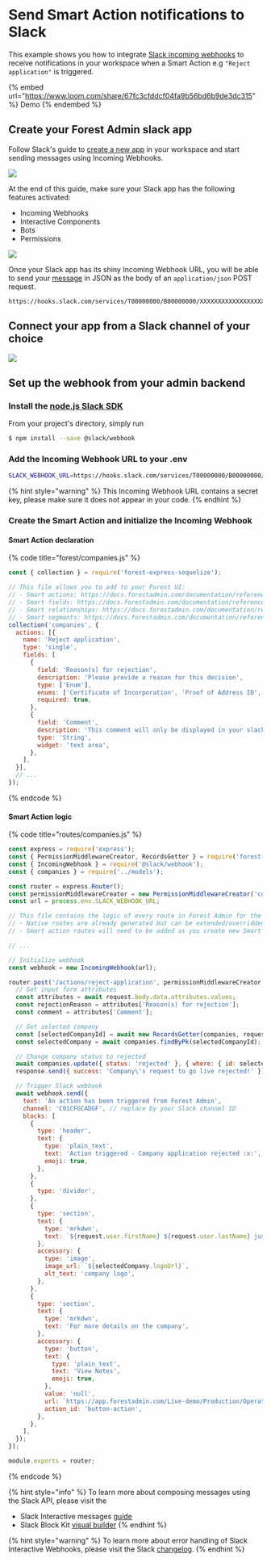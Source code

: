 # Send Smart Action notifications to Slack

This example shows you how to integrate [Slack incoming webhooks](https://api.slack.com/messaging/webhooks) to receive notifications in your workspace when a Smart Action e.g `"Reject application"` is triggered.

{% embed url="https://www.loom.com/share/67fc3cfddcf04fa9b56bd6b9de3dc315" %}
Demo
{% endembed %}

## Create your Forest Admin slack app

Follow Slack's guide to [create a new app](https://api.slack.com/messaging/webhooks) in your workspace and start sending messages using Incoming Webhooks.

![](<../../../.gitbook/assets/image (527).png>)

At the end of this guide, make sure your Slack app has the following features activated:&#x20;

* Incoming Webhooks
* Interactive Components
* Bots
* Permissions

![](<../../../.gitbook/assets/image (506).png>)

Once your Slack app has its shiny Incoming Webhook URL, you will be able to send your [message](https://api.slack.com/messages) in JSON as the body of an `application/json` POST request.

```
https://hooks.slack.com/services/T00000000/B00000000/XXXXXXXXXXXXXXXXXXXXXXXX
```

## Connect your app from a Slack channel of your choice

![](<../../../.gitbook/assets/image (485).png>)

## Set up the webhook from your admin backend

### Install the [node.js Slack SDK](https://slack.dev/node-slack-sdk)

From your project's directory, simply run&#x20;

```bash
$ npm install --save @slack/webhook
```

### Add the Incoming Webhook URL to your .env

```bash
SLACK_WEBHOOK_URL=https://hooks.slack.com/services/T00000000/B00000000/XXXXXXXXXXXXXXXXXXXXXXXX
```

{% hint style="warning" %}
This Incoming Webhook URL contains a secret key, please make sure it does not appear in your code.
{% endhint %}

### Create the Smart Action and initialize the Incoming Webhook

#### Smart Action declaration

{% code title="forest/companies.js" %}
```javascript
const { collection } = require('forest-express-sequelize');

// This file allows you to add to your Forest UI:
// - Smart actions: https://docs.forestadmin.com/documentation/reference-guide/actions/create-and-manage-smart-actions
// - Smart fields: https://docs.forestadmin.com/documentation/reference-guide/fields/create-and-manage-smart-fields
// - Smart relationships: https://docs.forestadmin.com/documentation/reference-guide/relationships/create-a-smart-relationship
// - Smart segments: https://docs.forestadmin.com/documentation/reference-guide/segments/smart-segments
collection('companies', {
  actions: [{
    name: 'Reject application',
    type: 'single',
    fields: [
      {
        field: 'Reason(s) for rejection',
        description: 'Please provide a reason for this decision',
        type: ['Enum'],
        enums: ['Certificate of Incorporation', 'Proof of Address ID', 'Bank Statement ID'],
        required: true,
      },
      {
        field: 'Comment',
        description: 'This comment will only be displayed in your slack workspace message',
        type: 'String',
        widget: 'text area',
      },
    ],
  }],
  // ...
});

```
{% endcode %}

#### Smart Action logic

{% code title="routes/companies.js" %}
```javascript
const express = require('express');
const { PermissionMiddlewareCreator, RecordsGetter } = require('forest-express-sequelize');
const { IncomingWebhook } = require('@slack/webhook');
const { companies } = require('../models');

const router = express.Router();
const permissionMiddlewareCreator = new PermissionMiddlewareCreator('companies');
const url = process.env.SLACK_WEBHOOK_URL;

// This file contains the logic of every route in Forest Admin for the collection companies:
// - Native routes are already generated but can be extended/overridden - Learn how to extend a route here: https://docs.forestadmin.com/documentation/v/v6/reference-guide/routes/extend-a-route
// - Smart action routes will need to be added as you create new Smart Actions - Learn how to create a Smart Action here: https://docs.forestadmin.com/documentation/v/v6/reference-guide/actions/create-and-manage-smart-actions

// ...

// Initialize webhook
const webhook = new IncomingWebhook(url);

router.post('/actions/reject-application', permissionMiddlewareCreator.smartAction(), async (request, response) => {
  // Get input form attributes
  const attributes = await request.body.data.attributes.values;
  const rejectionReason = attributes['Reason(s) for rejection'];
  const comment = attributes['Comment'];

  // Get selected company
  const [selectedCompanyId] = await new RecordsGetter(companies, request.user, request.query).getIdsFromRequest(request);
  const selectedCompany = await companies.findByPk(selectedCompanyId);

  // Change company status to rejected
  await companies.update({ status: 'rejected' }, { where: { id: selectedCompanyId } })
  response.send({ success: 'Company\'s request to go live rejected!' });

  // Trigger Slack webhook
  await webhook.send({
    text: 'An action has been triggered from Forest Admin',
    channel: 'C01CFGCADGF', // replace by your Slack channel ID
    blocks: [
      {
        type: 'header',
        text: {
          type: 'plain_text',
          text: 'Action triggered - Company application rejected :x:',
          emoji: true,
        },
      },
      {
        type: 'divider',
      },
      {
        type: 'section',
        text: {
          type: 'mrkdwn',
          text: `${request.user.firstName} ${request.user.lastName} just rejected <https://app.forestadmin.com/Live-demo/Production/Operations/data/companies/index/record/companies/${selectedCompanyId}/summary|${selectedCompany.name}>'s request to go live!\n\n • *Reason for rejection:* ${rejectionReason[0]}\n • *Comment:* ${comment}`,
        },
        accessory: {
          type: 'image',
          image_url: `${selectedCompany.logoUrl}`,
          alt_text: 'company logo',
        },
      },
      {
        type: 'section',
        text: {
          type: 'mrkdwn',
          text: 'For more details on the company',
        },
        accessory: {
          type: 'button',
          text: {
            type: 'plain_text',
            text: 'View Notes',
            emoji: true,
          },
          value: 'null',
          url: `https://app.forestadmin.com/Live-demo/Production/Operations/data/companies/index/record/companies/${selectedCompanyId}/collaboration`,
          action_id: 'button-action',
        },
      },
    ],
  });
});

module.exports = router;

```
{% endcode %}

{% hint style="info" %}
To learn more about composing messages using the Slack API, please visit the

* Slack Interactive messages [guide](https://api.slack.com/messaging/interactivity)
* Slack Block Kit [visual builder](https://api.slack.com/tools/block-kit-builder)
{% endhint %}

{% hint style="warning" %}
To learn more about error handling of Slack Interactive Webhooks, please visit the Slack [changelog](https://api.slack.com/changelog/2016-05-17-changes-to-errors-for-incoming-webhooks).
{% endhint %}
